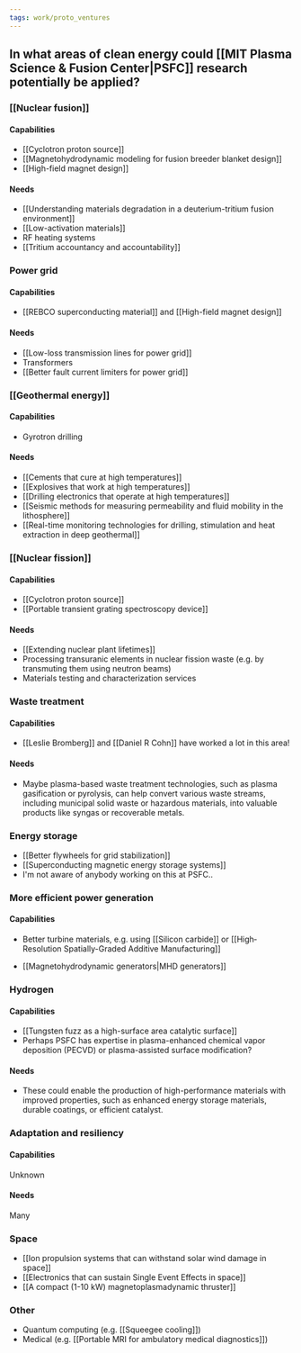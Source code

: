 ```yaml
---
tags: work/proto_ventures
---
```


## In what areas of clean energy could [[MIT Plasma Science & Fusion Center|PSFC]] research potentially be applied?
### [[Nuclear fusion]]
#### Capabilities
- [[Cyclotron proton source]]
- [[Magnetohydrodynamic modeling for fusion breeder blanket design]]
- [[High-field magnet design]]
#### Needs
- [[Understanding materials degradation in a deuterium-tritium fusion environment]]
- [[Low-activation materials]]
- RF heating systems
- [[Tritium accountancy and accountability]]

### Power grid
#### Capabilities
* [[REBCO superconducting material]] and [[High-field magnet design]]
#### Needs
- [[Low-loss transmission lines for power grid]]
- Transformers
- [[Better fault current limiters for power grid]]

### [[Geothermal energy]]
#### Capabilities
* Gyrotron drilling
#### Needs
* [[Cements that cure at high temperatures]]
* [[Explosives that work at high temperatures]]
* [[Drilling electronics that operate at high temperatures]]
* [[Seismic methods for measuring permeability and fluid mobility in the lithosphere]]
* [[Real-time monitoring technologies for drilling, stimulation and heat extraction in deep geothermal]]

### [[Nuclear fission]]
#### Capabilities
- [[Cyclotron proton source]]
- [[Portable transient grating spectroscopy device]]
#### Needs
* [[Extending nuclear plant lifetimes]]
* Processing transuranic elements in nuclear fission waste (e.g. by transmuting them using neutron beams)
* Materials testing and characterization services

### Waste treatment
#### Capabilities
- [[Leslie Bromberg]] and [[Daniel R Cohn]] have worked a lot in this area!
#### Needs
- Maybe plasma-based waste treatment technologies, such as plasma gasification or pyrolysis, can help convert various waste streams, including municipal solid waste or hazardous materials, into valuable products like syngas or recoverable metals.

### Energy storage
- [[Better flywheels for grid stabilization]]
- [[Superconducting magnetic energy storage systems]]
-  I'm not aware of anybody working on this at PSFC..

### More efficient power generation
#### Capabilities
- Better turbine materials, e.g. using [[Silicon carbide]] or [[High‐Resolution Spatially-Graded Additive Manufacturing]]
* [[Magnetohydrodynamic generators|MHD generators]]

### Hydrogen
#### Capabilities
- [[Tungsten fuzz as a high-surface area catalytic surface]]
- Perhaps PSFC has expertise in plasma-enhanced chemical vapor deposition (PECVD) or plasma-assisted surface modification? 
#### Needs
- These could enable the production of high-performance materials with improved properties, such as enhanced energy storage materials, durable coatings, or efficient catalyst.

### Adaptation and resiliency
#### Capabilities
Unknown
#### Needs
Many

### Space
- [[Ion propulsion systems that can withstand solar wind damage in space]]
- [[Electronics that can sustain Single Event Effects in space]]
- [[A compact (1-10 kW) magnetoplasmadynamic thruster]]

### Other
- Quantum computing (e.g. [[Squeegee cooling]])
- Medical (e.g. [[Portable MRI for ambulatory medical diagnostics]])
